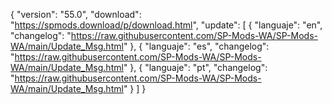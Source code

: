 { "version": "55.0",
    "download": "https://spmods.download/p/download.html",
     "update":
     [ { "languaje": "en",
         "changelog": "https://raw.githubusercontent.com/SP-Mods-WA/SP-Mods-WA/main/Update_Msg.html" },
          { "languaje": "es",
         "changelog": "https://raw.githubusercontent.com/SP-Mods-WA/SP-Mods-WA/main/Update_Msg.html" },
        { "languaje": "pt", "changelog": "https://raw.githubusercontent.com/SP-Mods-WA/SP-Mods-WA/main/Update_Msg.html"
   }
   ]
 }
